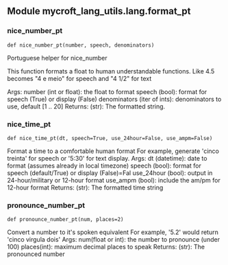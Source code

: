 
## Module mycroft_lang_utils.lang.format_pt

### nice\_number\_pt
 ```
 def nice_number_pt(number, speech, denominators)
 ```
 Portuguese helper for nice_number

This function formats a float to human understandable functions. Like
4.5 becomes "4 e meio" for speech and "4 1/2" for text

Args:
    number (int or float): the float to format
    speech (bool): format for speech (True) or display (False)
    denominators (iter of ints): denominators to use, default [1 .. 20]
Returns:
    (str): The formatted string. 
### nice\_time\_pt
 ```
 def nice_time_pt(dt, speech=True, use_24hour=False, use_ampm=False)
 ```
 Format a time to a comfortable human format
 For example, generate 'cinco treinta' for speech or '5:30' for
text display.
 Args:
    dt (datetime): date to format (assumes already in local timezone)
    speech (bool): format for speech (default/True) or display (False)=Fal
    use_24hour (bool): output in 24-hour/military or 12-hour format
    use_ampm (bool): include the am/pm for 12-hour format
Returns:
    (str): The formatted time string 
### pronounce\_number\_pt
 ```
 def pronounce_number_pt(num, places=2)
 ```
 Convert a number to it's spoken equivalent
 For example, '5.2' would return 'cinco virgula dois'
 Args:
    num(float or int): the number to pronounce (under 100)
    places(int): maximum decimal places to speak
Returns:
    (str): The pronounced number